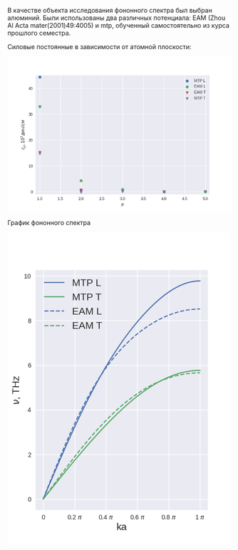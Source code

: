 В качестве объекта исследования фононного спектра был выбран алюминий. Были использованы два различных потенциала: EAM (Zhou Al Acta mater(2001)49:4005) и mtp, обученный самостоятельно из курса прошлого семестра.

Силовые постоянные в зависимости от атомной плоскости:

![](./imgs/force_consts.png)

График фононного спектра

![](./imgs/spectre.png)